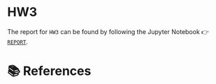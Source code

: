 # HW3

The report for `HW3` can be found by following the Jupyter Notebook &#x1F449; [`REPORT`](REPORT.ipynb).

# &#x1F4DA; References

